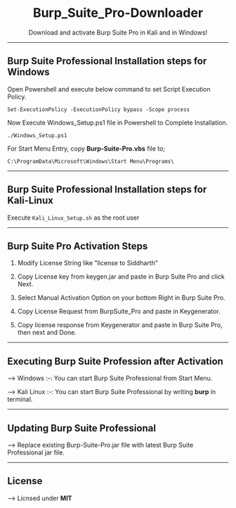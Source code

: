 <h1 align="center">Burp_Suite_Pro-Downloader</h1>
<p align="center">Download and activate Burp Suite Pro in Kali and in Windows!</p>


-------------------------------------------------------------------------------------------
## Burp Suite Professional Installation steps for Windows

Open Powershell and execute below command to set Script Execution Policy.

```
Set-ExecutionPolicy -ExecutionPolicy bypass -Scope process
```

Now Execute Windows_Setup.ps1 file in Powershell to Complete Installation.

```
./Windows_Setup.ps1
```

For Start Menu Entry, copy **Burp-Suite-Pro.vbs** file to; 

```
C:\ProgramData\Microsoft\Windows\Start Menu\Programs\
```

-------------------------------------------------------------------------------------------
## Burp Suite Professional Installation steps for Kali-Linux 

Execute `Kali_Linux_Setup.sh` as the root user


-------------------------------------------------------------------------------------------
## Burp Suite Pro Activation Steps

1. Modify License String like "license to Siddharth"

2. Copy License key from keygen.jar and paste in Burp Suite Pro and click Next.

3. Select Manual Activation Option on your bottom Right in Burp Suite Pro.

4. Copy License Request from BurpSuite_Pro and paste in Keygenerator.

5. Copy license response from Keygenerator and paste in Burp Suite Pro, then next and Done.


-------------------------------------------------------------------------------------------
## Executing Burp Suite Profession after Activation

--> Windows :-: You can start Burp Suite Professional from Start Menu.

--> Kali Linux :-: You can start Burp Suite Professional by writing **burp** in terminal.


-------------------------------------------------------------------------------------------
## Updating Burp Suite Professional

--> Replace existing Burp-Suite-Pro.jar file with latest Burp Suite Professional jar file.


-------------------------------------------------------------------------------------------
## License

--> Licnsed under **MIT**
